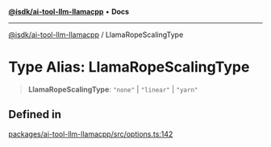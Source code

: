 [**@isdk/ai-tool-llm-llamacpp**](../README.md) • **Docs**

***

[@isdk/ai-tool-llm-llamacpp](../globals.md) / LlamaRopeScalingType

# Type Alias: LlamaRopeScalingType

> **LlamaRopeScalingType**: `"none"` \| `"linear"` \| `"yarn"`

## Defined in

[packages/ai-tool-llm-llamacpp/src/options.ts:142](https://github.com/isdk/ai-tool-llm-llamacpp.js/blob/3e1de476b0f11924fbe284e626dd9d75ca088c29/src/options.ts#L142)
